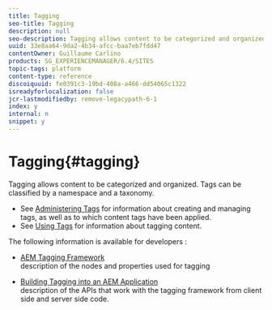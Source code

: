 ```yaml
---
title: Tagging
seo-title: Tagging
description: null
seo-description: Tagging allows content to be categorized and organized
uuid: 33e8aa64-9da2-4b34-afcc-baa7eb7fdd47
contentOwner: Guillaume Carlino
products: SG_EXPERIENCEMANAGER/6.4/SITES
topic-tags: platform
content-type: reference
discoiquuid: fe0391c3-19bd-408a-a466-dd54065c1322
isreadyforlocalization: false
jcr-lastmodifiedby: remove-legacypath-6-1
index: y
internal: n
snippet: y
---
```


# Tagging{#tagging}

Tagging allows content to be categorized and organized. Tags can be classified by a namespace and a taxonomy.

* See [Administering Tags](../../administering/using/tags.md) for information about creating and managing tags, as well as to which content tags have been applied.
* See [Using Tags](../../authoring/using/tags.md) for information about tagging content.

The following information is available for developers :

* [AEM Tagging Framework](../../developing/using/framework.md)  
  description of the nodes and properties used for tagging

* [Building Tagging into an AEM Application](../../developing/using/building.md)  
  description of the APIs that work with the tagging framework from client side and server side code.

